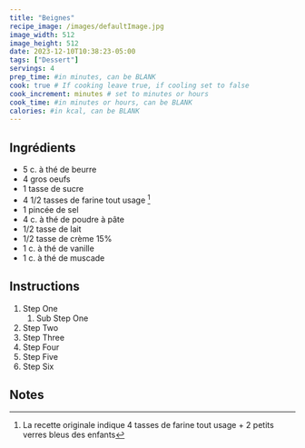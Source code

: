 ```yaml
---
title: "Beignes"
recipe_image: /images/defaultImage.jpg
image_width: 512
image_height: 512
date: 2023-12-10T10:38:23-05:00
tags: ["Dessert"]
servings: 4
prep_time: #in minutes, can be BLANK
cook: true # If cooking leave true, if cooling set to false
cook_increment: minutes # set to minutes or hours
cook_time: #in minutes or hours, can be BLANK
calories: #in kcal, can be BLANK
---
```


## Ingrédients

- 5 c. à thé de beurre
- 4 gros oeufs
- 1 tasse de sucre
- 4 1/2 tasses de farine tout usage [^1]
- 1 pincée de sel
- 4 c. à thé de poudre à pâte
- 1/2 tasse de lait
- 1/2 tasse de crème 15%
- 1 c. à thé de vanille
- 1 c. à thé de muscade

## Instructions

1. Step One
   1. Sub Step One
2. Step Two
3. Step Three
4. Step Four
5. Step Five
6. Step Six

## Notes

[^1]: La recette originale indique 4 tasses de farine tout usage + 2 petits verres bleus des enfants

